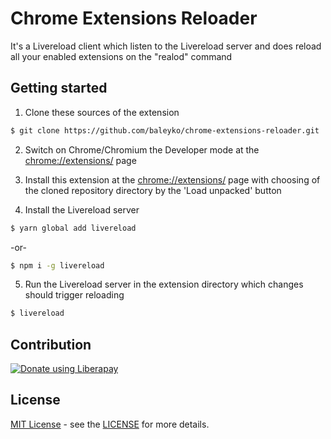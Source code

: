 # Chrome Extensions Reloader

It's a Livereload client which listen to the Livereload server and does reload all your enabled extensions on the "realod" command

## Getting started

1. Clone these sources of the extension

```bash
$ git clone https://github.com/baleyko/chrome-extensions-reloader.git
```

2. Switch on Chrome/Chromium the Developer mode at the <a href="chrome://extensions/" target="_blank">chrome://extensions/</a> page

3. Install this extension at the [chrome://extensions/](chrome://extensions/) page with choosing of the cloned repository directory by the 'Load unpacked' button

4. Install the Livereload server

```bash
$ yarn global add livereload
```

-or-

```bash
$ npm i -g livereload
```

5. Run the Livereload server in the extension directory which changes should trigger reloading

```bash
$ livereload
```

## Contribution

<a href="https://liberapay.com/baleiko/donate"><img alt="Donate using Liberapay" src="https://liberapay.com/assets/widgets/donate.svg"></a>

## License

[MIT License](https://opensource.org/licenses/MIT) - see the [LICENSE](https://github.com/baleyko/chrome-extensions-reloader/blob/master/LICENSE.md) for more details.
